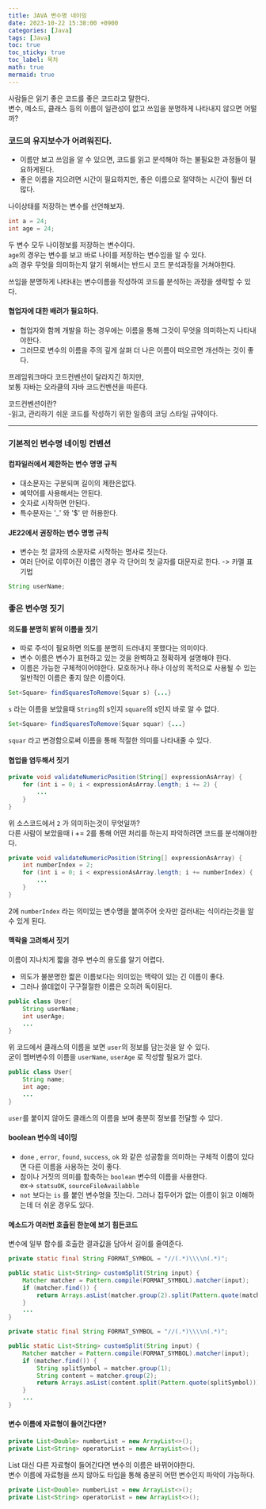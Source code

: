 ```yaml
---
title: JAVA 변수명 네이밍
date: 2023-10-22 15:38:00 +0900
categories: [Java]
tags: [Java]
toc: true
toc_sticky: true
toc_label: 목차
math: true
mermaid: true
---
```


사람들은 읽기 좋은 코드를 좋은 코드라고 말한다.   
변수, 메소드, 클래스 등의 이름이 일관성이 없고 쓰임을 분명하게 나타내지 않으면 어떨까?

### 코드의 유지보수가 어려워진다.

- 이름만 보고 쓰임을 알 수 있으면, 코드를 읽고 분석해야 하는 불필요한 과정들이 필요하게된다.   
- 좋은 이름을 지으려면 시간이 필요하지만, 좋은 이름으로 절약하는 시간이 훨씬 더많다.

나이상태를 저장하는 변수를 선언해보자.
```java
int a = 24;
int age = 24;
```
두 변수 모두 나이정보를 저장하는 변수이다.   
`age`의 경우는 변수를 보고 바로 나이를 저장하는 변수임을 알 수 있다.   
`a`의 경우 무엇을 의미하는지 알기 위해서는 반드시 코드 분석과정을 거쳐야한다.

쓰임을 분명하게 나타내는 변수이름을 작성하여 코드를 분석하는 과정을 생략할 수 있다.

#### 협업자에 대한 배려가 필요하다.
- 협업자와 함께 개발을 하는 경우에는 이름을 통해 그것이 무엇을 의미하는지 나타내야한다.
- 그러므로 변수의 이름을 주의 깊게 살펴 더 나은 이름이 떠오르면 개선하는 것이 좋다.

프레임워크마다 코드컨벤션이 달라지긴 하지만,   
보통 자바는 오라클의 자바 코드컨벤션을 따른다.

코드컨벤션이란?   
-읽고, 관리하기 쉬운 코드를 작성하기 위한 일종의 코딩 스타일 규약이다.

---

### 기본적인 변수명 네이밍 컨벤션

#### 컴파일러에서 제한하는 변수 명명 규칙
- 대소문자는 구분되며 길이의 제한은없다.
- 예약어를 사용해서는 안된다.
- 숫자로 시작하면 안된다.
- 특수문자는 '_' 와 '$' 만 허용한다.

#### JE22에서 권장하는 변수 명명 규칙
- 변수는 첫 글자의 소문자로 시작하는 명사로 짓는다.
- 여러 단어로 이루어진 이름인 경우 각 단어의 첫 글자를 대문자로 한다. -> 카멜 표기법

```java
String userName;
```

### 좋은 변수명 짓기

#### 의도를 분명히 밝혀 이름을 짓기
- 따로 주석이 필요하면 의도를 분명히 드러내지 못했다는 의미이다.
- 변수 이름은 변수가 표현하고 있는 것을 완벽하고 정확하게 설명해야 한다.
- 이름은 가능한 구체적이어야한다. 모호하거나 하나 이상의 목적으로 사용될 수 있는 일반적인 이름은 좋지 않은 이름이다.

```java
Set<Square> findSquaresToRemove(Squar s) {...}
```
`s` 라는 이름을 보았을때 `String`의 s인지 `square`의 s인지 바로 알 수 없다.

```java
Set<Square> findSquaresToRemove(Squar squar) {...}
```
`squar` 라고 변경함으로써 이름을 통해 적절한 의미를 나타내줄 수 있다.

#### 협업을 염두해서 짓기
```java
private void validateNumericPosition(String[] expressionAsArray) {
    for (int i = 0; i < expressionAsArray.length; i += 2) {
    	...
    }
}
```
위 소스코드에서 `2` 가 의미하는것이 무엇일까?   
다른 사람이 보았을때 i += 2를 통해 어떤 처리를 하는지 파악하려면 코드를 분석해야한다.

```java
private void validateNumericPosition(String[] expressionAsArray) {
    int numberIndex = 2;
    for (int i = 0; i < expressionAsArray.length; i += numberIndex) {
    	...
    }
}
```
2에 `numberIndex` 라는 의미있는 변수명을 붙여주어 숫자만 걸러내는 식이라는것을 알 수 있게 된다.

#### 맥락을 고려해서 짓기
이름이 지나치게 짧을 경우 변수의 용도를 알기 어렵다.
- 의도가 불분명한 짧은 이름보다는 의미있는 맥락이 있는 긴 이름이 좋다.
- 그러나 쓸데없이 구구절절한 이름은 오히려 독이된다.

```java 
public class User{
    String userName;
    int userAge;
    ...
}
```
위 코드에서 클래스의 이름을 보면 `user`의 정보를 담는것을 알 수 있다.   
굳이 멤버변수의 이름을 `userName`, `userAge` 로 작성할 필요가 없다.

```java 
public class User{
    String name;
    int age;
    ...
}
```
`user`를 붙이지 않아도 클래스의 이름을 보며 충분히 정보를 전달할 수 있다.


#### boolean 변수의 네이밍
- `done` , `error`, `found`, `success`, `ok` 와 같은 성공함을 의미하는 구체적
이름이 있다면 다른 이름을 사용하는 것이 좋다.
- 참이나 거짓의 의미를 함축하는 `boolean` 변수의 이름을 사용한다.   
  ex-> `statsuOK`, `sourceFileAvailabble`
- `not` 보다는 `is` 를 붙인 변수명을 짓는다. 그러나 접두어가 없는 이름이 읽고 이해하는데 더 쉬운 경우도 있다.

#### 메소드가 여러번 호출된 한눈에 보기 힘든코드
변수에 일부 함수를 호출한 결과값을 담아서 길이를 줄여준다.
```java
private static final String FORMAT_SYMBOL = "//(.*)\\\\n(.*)";

public static List<String> customSplit(String input) {
    Matcher matcher = Pattern.compile(FORMAT_SYMBOL).matcher(input);
    if (matcher.find()) {
        return Arrays.asList(matcher.group(2).split(Pattern.quote(matcher.group(1))));
    }
    ...
}
```

```java
private static final String FORMAT_SYMBOL = "//(.*)\\\\n(.*)";

public static List<String> customSplit(String input) {
    Matcher matcher = Pattern.compile(FORMAT_SYMBOL).matcher(input);
    if (matcher.find()) {
        String splitSymbol = matcher.group(1);
        String content = matcher.group(2);
        return Arrays.asList(content.split(Pattern.quote(splitSymbol)));
    }
    ...
}
```

#### 변수 이름에 자료형이 들어간다면?
```java
private List<Double> numberList = new ArrayList<>();
private List<String> operatorList = new ArrayList<>();
```
List 대신 다른 자료형이 들어간다면 변수의 이름은 바뀌어야한다.   
변수 이름에 자료형을 쓰지 않아도 타입을 통해 충분히 어떤 변수인지 파악이 가능하다.

```java
private List<Double> numberList = new ArrayList<>();
private List<String> operatorList = new ArrayList<>();
```